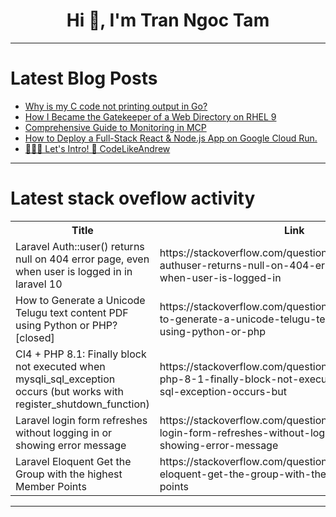 <h1 align="center">Hi 👋, I'm Tran Ngoc Tam</h1>

---

# Latest Blog Posts 
<!-- BLOG-POST-LIST:START -->
- [Why is my C code not printing output in Go?](https://dev.to/generatecodedev/why-is-my-c-code-not-printing-output-in-go-4ha5)
- [How I Became the Gatekeeper of a Web Directory on RHEL 9](https://dev.to/higgs182092/how-i-became-the-gatekeeper-of-a-web-directory-on-rhel-9-5gn9)
- [Comprehensive Guide to Monitoring in MCP](https://dev.to/matt_lenhard_650f4412cb21/comprehensive-guide-to-monitoring-in-mcp-3k74)
- [How to Deploy a Full-Stack React &amp; Node.js App on Google Cloud Run.](https://dev.to/raghad60/how-to-deploy-a-full-stack-react-nodejs-app-on-google-cloud-run-52m9)
- [👨🏻‍💻 Let&#39;s Intro! 🍏 CodeLikeAndrew](https://dev.to/codelikeandrew/lets-intro-codelikeandrew-28ph)
<!-- BLOG-POST-LIST:END -->

---

# Latest stack oveflow activity
<table>
  <tr><th>Title</th><th>Link</th></tr>
  <!-- STACKOVERFLOW:START --><tr><td>Laravel Auth::user&lpar;&rpar; returns null on 404 error page, even when user is logged in in laravel 10</td><td>https://stackoverflow.com/questions/79605917/laravel-authuser-returns-null-on-404-error-page-even-when-user-is-logged-in</td></tr><tr><td>How to Generate a Unicode Telugu text content PDF using Python or PHP? [closed]</td><td>https://stackoverflow.com/questions/79605890/how-to-generate-a-unicode-telugu-text-content-pdf-using-python-or-php</td></tr><tr><td>CI4 + PHP 8.1: Finally block not executed when mysqli_sql_exception occurs &lpar;but works with register_shutdown_function&rpar;</td><td>https://stackoverflow.com/questions/79605857/ci4-php-8-1-finally-block-not-executed-when-mysqli-sql-exception-occurs-but</td></tr><tr><td>Laravel login form refreshes without logging in or showing error message</td><td>https://stackoverflow.com/questions/79605710/laravel-login-form-refreshes-without-logging-in-or-showing-error-message</td></tr><tr><td>Laravel Eloquent Get the Group with the highest Member Points</td><td>https://stackoverflow.com/questions/79605633/laravel-eloquent-get-the-group-with-the-highest-member-points</td></tr><!-- STACKOVERFLOW:END -->
</table>

---


